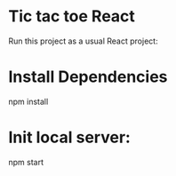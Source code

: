 # Tic tac toe React

Run this project as a usual React project:

# Install Dependencies

npm install


# Init local server:

npm start
